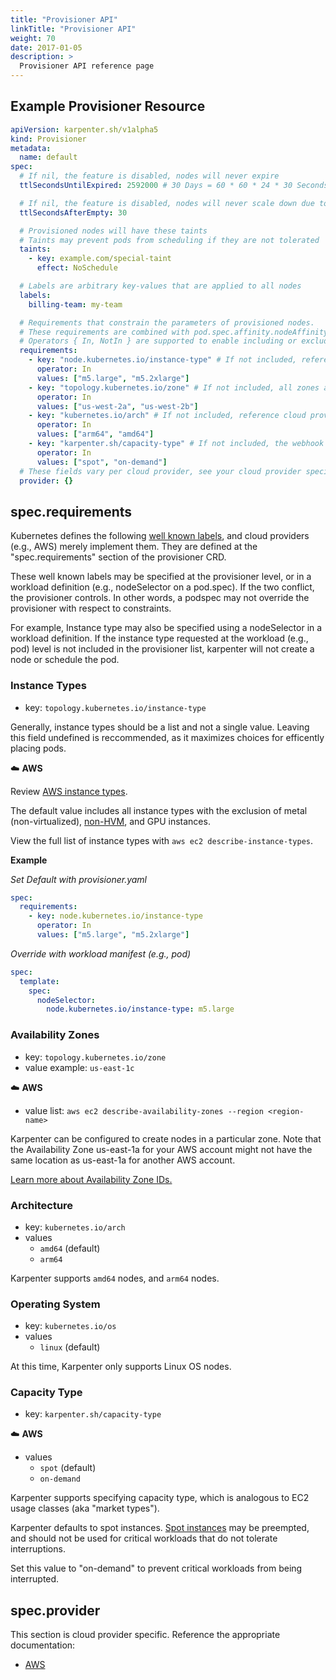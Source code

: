 ```yaml
---
title: "Provisioner API"
linkTitle: "Provisioner API"
weight: 70
date: 2017-01-05
description: >
  Provisioner API reference page
---
```


## Example Provisioner Resource

```yaml
apiVersion: karpenter.sh/v1alpha5
kind: Provisioner
metadata:
  name: default
spec:
  # If nil, the feature is disabled, nodes will never expire
  ttlSecondsUntilExpired: 2592000 # 30 Days = 60 * 60 * 24 * 30 Seconds;

  # If nil, the feature is disabled, nodes will never scale down due to low utilization
  ttlSecondsAfterEmpty: 30

  # Provisioned nodes will have these taints
  # Taints may prevent pods from scheduling if they are not tolerated
  taints:
    - key: example.com/special-taint
      effect: NoSchedule

  # Labels are arbitrary key-values that are applied to all nodes
  labels:
    billing-team: my-team

  # Requirements that constrain the parameters of provisioned nodes.
  # These requirements are combined with pod.spec.affinity.nodeAffinity rules.
  # Operators { In, NotIn } are supported to enable including or excluding values
  requirements:
    - key: "node.kubernetes.io/instance-type" # If not included, reference cloud provider
      operator: In
      values: ["m5.large", "m5.2xlarge"]
    - key: "topology.kubernetes.io/zone" # If not included, all zones are considered
      operator: In
      values: ["us-west-2a", "us-west-2b"]
    - key: "kubernetes.io/arch" # If not included, reference cloud provider
      operator: In
      values: ["arm64", "amd64"]
    - key: "karpenter.sh/capacity-type" # If not included, the webhook for the AWS cloud provider will default to on-demand
      operator: In
      values: ["spot", "on-demand"]
  # These fields vary per cloud provider, see your cloud provider specific documentation
  provider: {}
```

## spec.requirements

Kubernetes defines the following [well known labels]([[link]]), and cloud providers (e.g., AWS) merely implement them. They are defined at the "spec.requirements" section of the provisioner CRD. 

These well known labels may be specified at the provisioner level, or in a workload definition (e.g., nodeSelector on a pod.spec). If the two conflict, the provisioner controls. In other words, a podspec may not override the provisioner with respect to constraints. 

For example, Instance type may also be specified using a nodeSelector in a workload definition. If the instance type requested at the workload (e.g., pod) level is not included in the provisioner list, karpenter will not create a node or schedule the pod. 

### Instance Types

- key: `topology.kubernetes.io/instance-type`

Generally, instance types should be a list and not a single value. Leaving this field undefined is reccommended, as it maximizes choices for efficently placing pods. 

☁️ **AWS**

Review [AWS instance types](https://aws.amazon.com/ec2/instance-types/).

The default value includes all instance types with the exclusion of metal
(non-virtualized),
[non-HVM](https://docs.aws.amazon.com/AWSEC2/latest/UserGuide/virtualization_types.html),
and GPU instances.

View the full list of instance types with `aws ec2 describe-instance-types`.

**Example**

*Set Default with provisioner.yaml*

```yaml
spec:
  requirements:
    - key: node.kubernetes.io/instance-type
      operator: In
      values: ["m5.large", "m5.2xlarge"]
```

*Override with workload manifest (e.g., pod)*

```yaml
spec:
  template:
    spec:
      nodeSelector:
        node.kubernetes.io/instance-type: m5.large
```

### Availability Zones

- key: `topology.kubernetes.io/zone`
- value example: `us-east-1c`

☁️ **AWS**

- value list: `aws ec2 describe-availability-zones --region <region-name>`

Karpenter can be configured to create nodes in a particular zone. Note that the Availability Zone us-east-1a for your AWS account might not have the same location as us-east-1a for another AWS account.

[Learn more about Availability Zone
IDs.](https://docs.aws.amazon.com/ram/latest/userguide/working-with-az-ids.html)

### Architecture

- key: `kubernetes.io/arch`
- values
  - `amd64` (default)
  - `arm64`

Karpenter supports `amd64` nodes, and `arm64` nodes.

### Operating System

- key: `kubernetes.io/os`
- values
  - `linux` (default)

At this time, Karpenter only supports Linux OS nodes.

### Capacity Type

- key: `karpenter.sh/capacity-type`

☁️ **AWS**

- values
  - `spot` (default)
  - `on-demand` 

Karpenter supports specifying capacity type, which is analogous to EC2 usage classes (aka "market types").

Karpenter defaults to spot instances. [Spot instances](https://aws.amazon.com/ec2/spot/) may be preempted, and should not be used for critical workloads that do not tolerate interruptions.

Set this value to "on-demand" to prevent critical workloads from being interrupted.

## spec.provider

This section is cloud provider specific. Reference the appropriate documentation:

- [AWS](../AWS/constraints.md)


